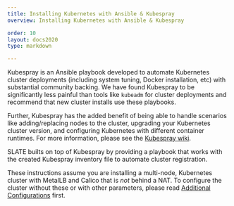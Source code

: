 ```yaml
---
title: Installing Kubernetes with Ansible & Kubespray
overview: Installing Kubernetes with Ansible & Kubespray

order: 10
layout: docs2020
type: markdown

---
```


Kubespray is an Ansible playbook developed to automate Kubernetes cluster deployments (including system tuning, Docker installation, etc) with substantial community backing.
We have found Kubespray to be significantly less painful than tools like `kubeadm` for cluster deployments and recommend that new cluster installs use these playbooks.

Further, Kubespray has the added benefit of being able to handle scenarios like adding/replacing nodes to the cluster, upgrading your Kubernetes cluster version, and configuring Kubernetes with different container runtimes.
For more information, please see the [Kubespray wiki](https://kubespray.io/).

SLATE builts on top of Kubespray by providing a playbook that works with the created Kubespray inventory file to automate cluster registration.

These instructions assume you are installing a multi-node, Kubernetes cluster with MetalLB and Calico that is _not_ behind a NAT.
To configure the cluster without these or with other parameters, please read [Additional Configurations](/docs/cluster/automated/additional-configs.html) first.

